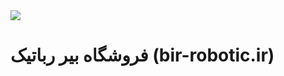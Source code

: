 <img src="https://bir-robotic.ir/wp-content/uploads/2021/12/logo_birrobotic.webp" />

#  فروشگاه بیر رباتیک (bir-robotic.ir)

